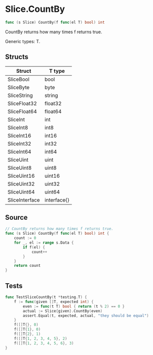 # Slice.CountBy

```go
func (s Slice) CountBy(f func(el T) bool) int
```

CountBy returns how many times f returns true.

Generic types: T.

## Structs

| Struct | T type |
| ------ | ------ |
| SliceBool | bool |
| SliceByte | byte |
| SliceString | string |
| SliceFloat32 | float32 |
| SliceFloat64 | float64 |
| SliceInt | int |
| SliceInt8 | int8 |
| SliceInt16 | int16 |
| SliceInt32 | int32 |
| SliceInt64 | int64 |
| SliceUint | uint |
| SliceUint8 | uint8 |
| SliceUint16 | uint16 |
| SliceUint32 | uint32 |
| SliceUint64 | uint64 |
| SliceInterface | interface{} |

## Source

```go
// CountBy returns how many times f returns true.
func (s Slice) CountBy(f func(el T) bool) int {
	count := 0
	for _, el := range s.Data {
		if f(el) {
			count++
		}
	}
	return count
}
```

## Tests

```go
func TestSliceCountBy(t *testing.T) {
	f := func(given []T, expected int) {
		even := func(t T) bool { return (t % 2) == 0 }
		actual := Slice{given}.CountBy(even)
		assert.Equal(t, expected, actual, "they should be equal")
	}
	f([]T{}, 0)
	f([]T{1}, 0)
	f([]T{2}, 1)
	f([]T{1, 2, 3, 4, 5}, 2)
	f([]T{1, 2, 3, 4, 5, 6}, 3)
}
```
